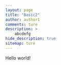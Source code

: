 ```yaml
---
layout: page
title: "Basic2"
author: author1
comments: ture
description: >
    abcdefg
hide_description: true
sitemap: ture
---
```


Hello world!